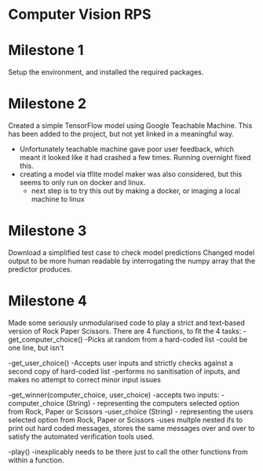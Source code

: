 # Computer Vision RPS

# Milestone 1
Setup the environment, and installed the required packages.

# Milestone 2

Created a simple TensorFlow model using Google Teachable Machine. This has been added to the project, but not yet linked in a meaningful way.
- Unfortunately teachable machine gave poor user feedback, which meant it looked like it had crashed a few times. Running overnight fixed this.
- creating a model via tflite model maker was also considered, but this seems to only run on docker and linux.
    - next step is to try this out by making a docker, or imaging  a local machine to linux

# Milestone 3

Download a simplified test case to check model predictions
Changed model output to be more human readable by interrogating the numpy array that the predictor produces.

# Milestone 4

Made some seriously unmodularised code to play a strict and text-based version of Rock Paper Scissors.
There are 4 functions, to fit the 4 tasks:
-get_computer_choice()
    -Picks at random from a hard-coded list
    -could be one line, but isn't

-get_user_choice()
    -Accepts user inputs and strictly checks against a second copy of hard-coded list
    -performs no sanitisation of inputs, and makes no attempt to correct minor input issues

-get_winner(computer_choice, user_choice)
    -accepts two inputs:
        -computer_choice (String) - representing the computers selected option from Rock, Paper or Scissors
        -user_choice (String) - representing the users selected option from Rock, Paper or Scissors
    -uses multple nested ifs to print out hard coded messages, stores the same messages over and over to satisfy the automated verification tools used.

-play()
    -inexplicably needs to be there just to call the other functions from within a function.